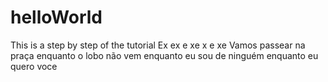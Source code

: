 # helloWorld
This is a step by step of the tutorial
Ex ex e xe x e xe
Vamos passear na praça 
enquanto o lobo não vem
enquanto eu sou de ninguém
enquanto eu quero voce

